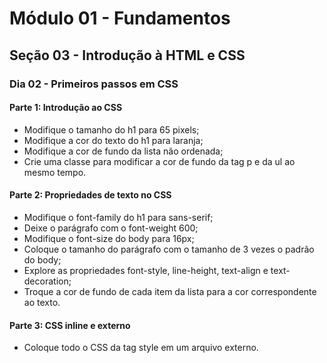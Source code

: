 # Módulo 01 - Fundamentos
## Seção 03 - Introdução à HTML e CSS
### Dia 02 - Primeiros passos em CSS

#### Parte 1: Introdução ao CSS

- Modifique o tamanho do h1 para 65 pixels;
- Modifique a cor do texto do h1 para laranja;
- Modifique a cor de fundo da lista não ordenada;
- Crie uma classe para modificar a cor de fundo da tag p e da ul ao mesmo tempo.

#### Parte 2: Propriedades de texto no CSS

- Modifique o font-family do h1 para sans-serif;
- Deixe o parágrafo com o font-weight 600;
- Modifique o font-size do body para 16px;
- Coloque o tamanho do parágrafo com o tamanho de 3 vezes o padrão do body;
- Explore as propriedades font-style, line-height, text-align e text-decoration;
- Troque a cor de fundo de cada item da lista para a cor correspondente ao texto.

#### Parte 3: CSS inline e externo

- Coloque todo o CSS da tag style em um arquivo externo.